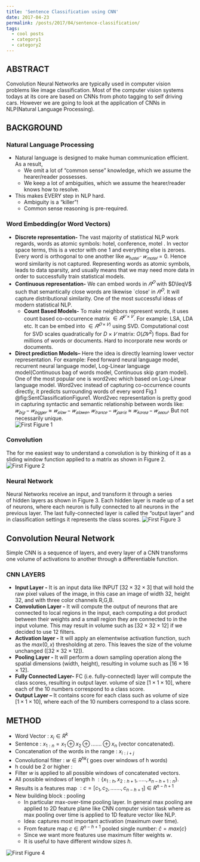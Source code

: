 ```yaml
---
title: 'Sentence Classification using CNN'
date: 2017-04-23
permalink: /posts/2017/04/sentence-classification/
tags:
  - cool posts
  - category1
  - category2
---
```

## ABSTRACT ##
Convolution Neural Networks are typically used in computer vision problems like image classification. Most of the computer vision systems todays at its core are based on CNNs from photo tagging to self driving cars. 
However we are going to look at the application of CNNs in NLP(Natural Language Processing).

## BACKGROUND ##

### Natural Language Processing ###
* Natural language is designed to make human communication efficient. As a result,
    * We omit a lot of “common sense” knowledge, which we assume the hearer/reader possesses.
    * We keep a lot of ambiguities, which we assume the hearer/reader knows how to resolve.
* This makes EVERY step in NLP hard.
    * Ambiguity is a “killer”!
    * Common sense reasoning is pre-required.

### Word Embedding(or Word Vectors) ###
* **Discrete representation-** The vast majority of statistical NLP work regards, words as atomic symbols: hotel, conference, motel . In vector space terms, this is a vector with one 1 and everything else is zeroes. Every word is orthogonal to one another like $𝑤_{ℎ𝑜𝑡𝑒𝑙} \cdot 𝑤_{𝑚𝑜𝑡𝑒𝑙}  =0$. Hence word similarity is not captured. Representing words as atomic symbols, leads to data sparsity, and usually means that we may need more data in order to successfully train statistical models. 
* **Continuous representation-** We can embed words in $𝑅^𝐷$ with $D\leqV$ such that semantically close words are likewise `close' in $𝑅^𝐷$. It will capture distributional similarity. One of the most successful ideas of modern statistical NLP.
	* **Count Based Models-** To make  neighbors  represent words, it uses count based co-occurrence matrix $\in 𝑅^{𝑉 × 𝑉}$. For example: LSA, LDA etc. It can be embed into $\in 𝑅^{𝐷×𝑉)}$  using SVD. Computational cost for SVD scales quadratically for $D×𝑉$ matrix: $O(𝐷𝑉^2)$ flops. Bad for millions of words or documents. Hard to incorporate new words or documents. 
* **Direct prediction Models–** Here the idea is directly learning lower vector representation. For example: Feed forward neural language model, recurrent neural language model, Log-Linear language model(Continuous bag of words model, Continuous skip gram model). One of the most popular one is word2vec which based on Log-Linear language model. Word2vec instead of capturing co-occurrence counts directly, it predicts surrounding words of every word Fig.1 @fig:SentClassificationFigure1. Word2vec representation is pretty good in capturing syntactic  and semantic relationship between words like: $𝑤_{𝑏𝑖𝑔}−𝑤_{𝑏𝑖𝑔𝑔𝑒𝑟}  \approx 𝑤_{𝑠𝑙𝑜𝑤}−𝑤_{𝑠𝑙𝑜𝑤𝑒𝑟}$, $𝑤_{𝑓𝑟𝑎𝑛𝑐𝑒}−𝑤_{𝑝𝑎𝑟𝑖𝑠} \approx 𝑤_{𝑘𝑜𝑟𝑒𝑎}−𝑤_{𝑠𝑒𝑜𝑢𝑙}$. But not necessarily unique.  
![First Figure 1]( https://pragup.github.io/images/Sentence-Classification-Figure_1.png )

### Convolution ###
The for me easiest way to understand a convolution is by thinking of it as a sliding window function applied to a matrix as shown in Figure 2.
![First Figure 2]( https://pragup.github.io/images/Convolution_concept_Figure_2.png )
### Neural Network ###
Neural Networks receive an input, and transform it through a series of hidden layers as shown in Figure 3. Each hidden layer is made up of a set of neurons, where each neuron is fully connected to all neurons in the previous layer. The last fully-connected layer is called the “output layer” and in classification settings it represents the class scores.
![First Figure 3]( https://pragup.github.io/images/neural_network_Figure_3.png )

## Convolution Neural Network ##

Simple CNN is a sequence of layers, and every layer of a CNN transforms one volume of activations to another through a differentiable function.

### CNN LAYERS ###
* **Input Layer -** It is an input data like INPUT [$32\times 32 \times 3$] that will hold the raw pixel values of the image, in this case an image of width $32$, height $32$, and with three color channels R,G,B.
* **Convolution Layer -** It will compute the output of neurons that are connected to local regions in the input, each computing a dot product between their weights and a small region they are connected to in the input volume. This may result in volume such as [$32 \times 32 \times 12$] if we decided to use $12$ filters.
* **Activation layer -**  It will apply an elementwise activation function, such as the $max(0,x)$ thresholding at zero. This leaves the size of the volume unchanged ([$32 \times 32 \times 12$]).
* **Pooling Layer -** It will perform a down sampling operation along the spatial dimensions (width, height), resulting in volume such as [$16 \times 16 \times 12$]. 
* **Fully Connected Layer-** FC (i.e. fully-connected) layer will compute the class scores, resulting in output layer. volume of size [$1 \times 1 \times 10$], where each of the $10$ numbers correspond to a class score.
* **Output Layer –** It contains score for each class such as volume of size [$1 \times 1 \times 10$], where each of the $10$ numbers correspond to a class score.

## METHOD ##
* Word Vector : $x_i \in R^k$
* Sentence :  $x_{1:n} = x_1 \oplus x_2 \oplus ....... \oplus x_n$ (vector concatenated).
* Concatenation of the words in the range : $x_{i:i+j}$
* Convolutional filter : $w \in R^{hk}$( goes over windows of h words)
* h could be 2 or higher :
* Filter $w$ is applied to all possible windows of concatenated vectors.
* All possible windows of length h $: \{x_{1:h}, x_{2:h+1}, ..... , x_{n - h + 1 : n}\}$.
* Results is a features map  $: c = [c_1, c_2, ....... , c_{n - h + 1}] \in R^{n - h + 1}$
* New building block : pooling 
	* In particular max-over-time pooling layer. In general max pooling are applied to 2D feature plane like CNN computer vision task where as  max pooling over time  is applied to 1D feature vector like NLP. 
	* Idea: captures most important activation (maximum over time).
	* From feature map $c \in R^{n - h + 1}$ pooled single number: $\hat{c} = max \{c\}$
	* Since we want more features use maximum filter weights $w$.
	* It is useful to have different window sizes $h$.
	
![First Figure 4](https://pragup.github.io/images/CNN_Sentence_Classification_Example.png)
